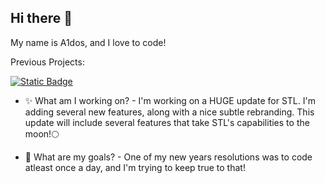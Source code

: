 ## Hi there 👋

My name is A1dos, and I love to code!

Previous Projects:

<a href="https://github.com/A1dos-Creations/STL"><img alt="Static Badge" src="https://img.shields.io/badge/STL%20-%20Green?label=GitHub%20Repo&link=https%3A%2F%2Fgithub.com%2FA1dos-Creations%2FSchool-Portal-Launcher"></a>


- ✨ What am I working on? - I'm working on a HUGE update for STL. I'm adding several new features, along with a nice subtle rebranding. This update will include several features that take STL's capabilities to the moon!🌕

- 🚀 What are my goals? - One of my new years resolutions was to code atleast once a day, and I'm trying to keep true to that!
